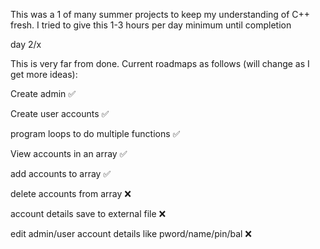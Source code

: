 This was a 1 of many summer projects to keep my understanding of C++ fresh. I tried to give this 1-3 hours per day minimum until completion 


day 2/x


This is very far from done. Current roadmaps as follows (will change as I get more ideas):


Create admin ✅


Create user accounts ✅


program loops to do multiple functions ✅


View accounts in an array ✅


add accounts to array ✅


delete accounts from array ❌


account details save to external file ❌


edit admin/user account details like pword/name/pin/bal ❌



